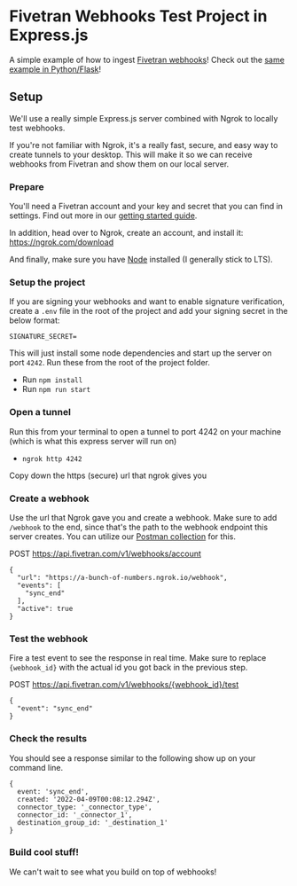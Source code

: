 # Fivetran Webhooks Test Project in Express.js
A simple example of how to ingest [Fivetran webhooks](https://fivetran.com/docs/rest-api/webhooks)! Check out the [same example in Python/Flask](https://github.com/fivetran-jimmyhooker/fivetran-webhook-example-python-flask)!

## Setup
We'll use a really simple Express.js server combined with Ngrok to locally test webhooks. 

If you're not familiar with Ngrok, it's a really fast, secure, and easy way to create tunnels to your desktop. This will make it so we can receive webhooks from Fivetran and show them on our local server.

### Prepare
You'll need a Fivetran account and your key and secret that you can find in settings. Find out more in our [getting started guide](https://fivetran.com/docs/rest-api/getting-started).

In addition, head over to Ngrok, create an account, and install it: https://ngrok.com/download

And finally, make sure you have [Node](https://nodejs.org/en/) installed (I generally stick to LTS). 

### Setup the project
If you are signing your webhooks and want to enable signature verification, create a `.env` file in the root of the project and add your signing secret in the below format:
```
SIGNATURE_SECRET=
```

This will just install some node dependencies and start up the server on port `4242`. Run these from the root of the project folder. 
- Run `npm install`
- Run `npm run start`

### Open a tunnel
Run this from your terminal to open a tunnel to port 4242 on your machine (which is what this express server will run on)
- `ngrok http 4242`

Copy down the https (secure) url that ngrok gives you

### Create a webhook
Use the url that Ngrok gave you and create a webhook. Make sure to add `/webhook` to the end, since that's the path to the webhook endpoint this server creates. You can utilize our [Postman collection](https://fivetran.com/docs/rest-api/api-tools#fivetranpostmancollection) for this.

POST https://api.fivetran.com/v1/webhooks/account
```
{
  "url": "https://a-bunch-of-numbers.ngrok.io/webhook",
  "events": [
    "sync_end"
  ],
  "active": true
}
```
### Test the webhook
Fire a test event to see the response in real time. Make sure to replace `{webhook_id}` with the actual id you got back in the previous step. 

POST https://api.fivetran.com/v1/webhooks/{webhook_id}/test
```
{
  "event": "sync_end"
}
```
### Check the results
You should see a response similar to the following show up on your command line.
```
{
  event: 'sync_end',
  created: '2022-04-09T00:08:12.294Z',
  connector_type: '_connector_type',
  connector_id: '_connector_1',
  destination_group_id: '_destination_1'
}
```

### Build cool stuff!
We can't wait to see what you build on top of webhooks!
